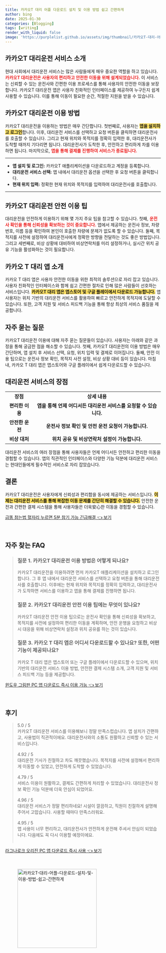 ```yaml
---
title: 카카오T 대리 어플 다운로드 설치 및 이용 방법 쉽고 간편하게
author: bing
date: 2025-01-30
categories: [Blogging]
tags: [writing]
render_with_liquid: false
image: 'https://purplelist.github.io/assets/img/thumbnail/카카오T-대리-어플-다운로드-설치-및-이용-방법-쉽고-간편하게.webp'
---
```



<h2 id='카카오T-대리운전-서비스-소개'>카카오T 대리운전 서비스 소개</h2>

<p>현대 사회에서 대리운전 서비스는 많은 사람들에게 매우 중요한 역할을 하고 있습니다. <b><span style="color: #ee2323;">카카오T 대리운전은 사용자의 편리하고 안전한 이동을 위해 설계되었습니다.</span></b> 이 서비스는 신뢰할 수 있는 운전사와 간편한 이용 프로세스를 통해 사용자의 안전한 이동을 보장합니다. 카카오T 대리운전 앱은 사용자 친화적인 인터페이스를 제공하여 누구든지 쉽게 사용할 수 있습니다. 이를 통해 이동이 필요한 순간, 적절한 지원을 받을 수 있습니다.</p>

<h2 id='이용-방법'>카카오T 대리운전 이용 방법</h2>

<p>카카오T 대리운전을 이용하는 방법은 매우 간단합니다. 첫번째로, 사용자는 <b><span style="background-color: #ffe066;">앱을 설치하고 로그인</span></b>합니다. 이후, 대리운전 서비스를 선택하고 요청 버튼을 클릭하면 대리운전사를 호출할 수 있습니다. 그리고 현재 위치와 목적지를 정확히 입력한 후, 대리운전사가 도착할 때까지 기다리면 됩니다. 대리운전사가 도착한 후, 안전하고 편리하게 차를 이용하면 됩니다. 마지막으로, <b><span style="color: #ee2323;">앱을 통해 결제를 진행하여 서비스가 종료됩니다.</span></b></p>

<hr />

<ul>
    <li><b>앱 설치 및 로그인:</b> 카카오T 애플리케이션을 다운로드하고 계정을 등록합니다.</li>
    <li><b>대리운전 서비스 선택:</b> 앱 내에서 대리운전 옵션을 선택한 후 요청 버튼을 클릭합니다.</li>
    <li><b>현재 위치 입력:</b> 정확한 현재 위치와 목적지를 입력하여 대리운전사를 호출합니다.</li>
</ul>

<hr />

<h2 id='안전-이용-팁'>카카오T 대리운전 안전 이용 팁</h2>

<p>대리운전을 안전하게 이용하기 위해 몇 가지 주요 팁을 참고할 수 있습니다. 첫째, <b><span style="color: #ee2323;">운전사 확인을 통해 신뢰성을 확보하는 것이 중요합니다.</span></b> 앱에서 제공하는 운전사 정보, 차량 번호, 이름 등을 확인하여 본인이 호출한 차량에 문제가 없도록 할 수 있습니다. 둘째, 목적지를 사전에 설정하여 대리운전사에게 정확한 방향을 전달하는 것도 좋은 방법입니다. 그리고 세번째로, 비상 상황에 대비하여 비상연락처를 미리 설정하거나, 실시간 위치 공유 기능을 활성화하는 것이 필요합니다.</p>

<h2 id='카카오T-대리앱-소개'>카카오 T 대리 앱 소개</h2>

<p>카카오 T 대리 앱은 사용자 안전한 이동을 위한 최적의 솔루션으로 자리 잡고 있습니다. 사용자 친화적인 인터페이스와 함께 쉽고 간편한 절차로 인해 많은 사람들이 선호하는 서비스입니다. <b><span style="background-color: #ffe066;">카카오T 대리 앱은 앱스토어 및 구글 플레이에서 다운로드 가능합니다.</span></b> 앱 사용자는 위치 기반의 대리운전 서비스를 활용하여 빠르고 안전하게 목적지에 도달할 수 있습니다. 또한, 고객 지원 및 서비스 피드백 기능을 통해 항상 최상의 서비스 품질을 제공합니다.</p>

<h2 id='자주-묻는-질문'>자주 묻는 질문</h2>

<p>카카오T 대리운전 이용에 대해 자주 묻는 질문들이 있습니다. 사용자는 아래와 같은 과정을 통해 궁금한 점을 해소할 수 있습니다. 첫째, 카카오T 대리운전의 이용 방법은 매우 간단하며, 앱 설치 후 서비스 선택, 요청, 위치 입력 및 결제로 이어집니다. 둘째, 안전 이용 팁으로는 운전사 정보 확인, 목적지 사전 설정, 비상 상황 대비 등이 있습니다. 마침내, 카카오 T 대리 앱은 앱스토어와 구글 플레이에서 쉽게 다운로드할 수 있습니다.</p>

<h2 id='대리운전-서비스-장점'>대리운전 서비스의 장점</h2>

<table>
    <tr>
        <td style="text-align: center; height: 17px;"><b>장점</b></td>
        <td style="text-align: center; height: 17px;"><b>상세 내용</b></td>
    </tr>
    <tr>
        <td style="text-align: center; height: 17px;"><b>편리한 이용</b></td>
        <td style="text-align: center; height: 17px;"><b>앱을 통해 언제 어디서든 대리운전 서비스를 요청할 수 있습니다.</b></td>
    </tr>
    <tr>
        <td style="text-align: center; height: 17px;"><b>안전한 운전</b></td>
        <td style="text-align: center; height: 17px;"><b>운전사 정보 확인 및 안전 운전 요청이 가능합니다.</b></td>
    </tr>
    <tr>
        <td style="text-align: center; height: 17px;"><b>비상 대처</b></td>
        <td style="text-align: center; height: 17px;"><b>위치 공유 및 비상연락처 설정이 가능합니다.</b></td>
    </tr>
</table>

<p>대리운전 서비스의 여러 장점을 통해 사용자들은 언제 어디서든 안전하고 편리한 이동을 경험할 수 있습니다. 앱의 직관적인 인터페이스와 다양한 기능 덕분에 대리운전 서비스는 현대인들에게 필수적인 서비스로 자리 잡았습니다.</p>

<h2 id='결론'>결론</h2>

<p>카카오T 대리운전은 사용자에게 신뢰성과 편리함을 동시에 제공하는 서비스입니다. <b><span style="background-color: #ffe066;">이제는 대리운전 서비스를 통해 복잡한 이동 문제를 간단히 해결할 수 있습니다.</span></b> 안전한 운전과 간편한 결제 시스템을 통해 사용자들은 더욱安心한 이동을 경험할 수 있습니다.</p>


<p><a class="click-button" title="급똥 참는법 혈자리 누르면 5분 참기 가능 긴급해결" href="https://purplelist.github.io/posts/%EA%B8%89%EB%98%A5-%EC%B0%B8%EB%8A%94%EB%B2%95-%ED%98%88%EC%9E%90%EB%A6%AC-%EB%88%84%EB%A5%B4%EB%A9%B4-5%EB%B6%84-%EC%B0%B8%EA%B8%B0-%EA%B0%80%EB%8A%A5-%EA%B8%B4%EA%B8%89%ED%95%B4%EA%B2%B0/" rel="dofollow">급똥 참는법 혈자리 누르면 5분 참기 가능 긴급해결 👈 보기</a></p><br>
<h2 id='자주_찾는_FAQ'>자주 찾는 FAQ</h2>
<div itemscope="" itemtype="https://schema.org/FAQPage"> 
<blockquote> 
<div itemscope="" itemprop="mainEntity" itemtype="https://schema.org/Question"> 
<h3 itemprop="name">질문 1. 카카오T 대리운전 이용 방법은 어떻게 되나요?</h3> 
<div itemscope="" itemprop="acceptedAnswer" itemtype="https://schema.org/Answer"> 
<span itemprop="text"> 
<p>카카오T 대리운전을 이용하려면 먼저 카카오T 애플리케이션을 설치하고 로그인합니다. 그 후 앱 내에서 대리운전 서비스를 선택하고 요청 버튼을 통해 대리운전사를 호출합니다. 이후에는 현재 위치와 목적지를 정확히 입력하고, 대리운전사가 도착하면 서비스를 이용하고 앱을 통해 결제를 진행하면 됩니다.</p> 
</span> 
</div> 
</div> 

<div itemscope="" itemprop="mainEntity" itemtype="https://schema.org/Question"> 
<h3 itemprop="name">질문 2. 카카오T 대리운전 안전 이용 팁에는 무엇이 있나요?</h3> 
<div itemscope="" itemprop="acceptedAnswer" itemtype="https://schema.org/Answer"> 
<span itemprop="text"> 
<p>카카오T 대리운전 안전 이용 팁으로는 운전사 확인을 통해 신뢰성을 확보하고, 목적지를 사전에 설정하여 편리한 이동을 계획하며, 안전 운행을 요청하고 비상 시 대응을 위해 비상연락처 설정과 위치 공유를 하는 것이 있습니다.</p> 
</span> 
</div> 
</div> 

<div itemscope="" itemprop="mainEntity" itemtype="https://schema.org/Question"> 
<h3 itemprop="name">질문 3. 카카오 T 대리 앱은 어디서 다운로드할 수 있나요? 또한, 어떤 기능이 제공되나요?</h3> 
<div itemscope="" itemprop="acceptedAnswer" itemtype="https://schema.org/Answer"> 
<span itemprop="text"> 
<p>카카오 T 대리 앱은 앱스토어 또는 구글 플레이에서 다운로드할 수 있으며, 위치 기반의 대리운전 서비스 이용 방법, 안전한 결제 시스템 소개, 고객 지원 및 서비스 피드백 기능 등을 제공합니다.</p> 
</span> 
</div> 
</div> 
</blockquote> 
</div>
<p><a class="click-button" title="윈도우 그림판 PC 앱 다운로드 즉시 이용 가능" href="https://purplelist.github.io/posts/%EC%9C%88%EB%8F%84%EC%9A%B0-%EA%B7%B8%EB%A6%BC%ED%8C%90-PC-%EC%95%B1-%EB%8B%A4%EC%9A%B4%EB%A1%9C%EB%93%9C-%EC%A6%89%EC%8B%9C-%EC%9D%B4%EC%9A%A9-%EA%B0%80%EB%8A%A5/" rel="dofollow">윈도우 그림판 PC 앱 다운로드 즉시 이용 가능 👈 보기</a></p><br>
<h2 id='후기'>후기</h2>
<div itemscope itemtype="https://schema.org/Product">
  <blockquote>
  <div itemprop="review" itemscope itemtype="https://schema.org/Review">
      <div itemprop="reviewRating" itemscope itemtype="https://schema.org/Rating"> <span itemprop="ratingValue">5.0</span> / <span itemprop="bestRating">5</span> </div>
      <span itemprop="reviewBody">카카오T 대리운전 서비스를 이용해보니 정말 만족스럽습니다. 앱 설치가 간편하고, 사용법이 직관적이에요. 대리운전사와의 소통도 원활하고 신뢰할 수 있는 서비스입니다. </span>
  </div>
  <br>
  <div itemprop="review" itemscope itemtype="https://schema.org/Review">
      <div itemprop="reviewRating" itemscope itemtype="https://schema.org/Rating"> <span itemprop="ratingValue">4.92</span> / <span itemprop="bestRating">5</span> </div>
      <span itemprop="reviewBody">대리운전 기사가 친절하고 차도 깨끗했습니다. 목적지를 사전에 설정해서 편리하게 이동할 수 있었고, 안전하게 도착할 수 있었습니다. </span>
  </div>
  <br>
  <div itemprop="review" itemscope itemtype="https://schema.org/Review">
      <div itemprop="reviewRating" itemscope itemtype="https://schema.org/Rating"> <span itemprop="ratingValue">4.79</span> / <span itemprop="bestRating">5</span> </div>
      <span itemprop="reviewBody">서비스 이용이 원활하고, 결제도 간편하게 처리할 수 있었습니다. 대리운전사 정보 확인 기능 덕분에 더욱 안심이 되었어요.</span>
  </div>
  <br>
  <div itemprop="review" itemscope itemtype="https://schema.org/Review">
      <div itemprop="reviewRating" itemscope itemtype="https://schema.org/Rating"> <span itemprop="ratingValue">4.96</span> / <span itemprop="bestRating">5</span> </div>
      <span itemprop="reviewBody">대리운전 서비스가 정말 편리하네요! 시설이 깔끔하고, 직원이 친절하게 설명해 주어서 고맙습니다. 사용할 때마다 만족스러워요. </span>
  </div>
  <br>
  <div itemprop="review" itemscope itemtype="https://schema.org/Review">
      <div itemprop="reviewRating" itemscope itemtype="https://schema.org/Rating"> <span itemprop="ratingValue">4.95</span> / <span itemprop="bestRating">5</span> </div>
      <span itemprop="reviewBody">앱 사용이 너무 편리하고, 대리운전사가 안전하게 운전해 주셔서 안심이 되었습니다. 다음에도 꼭 다시 이용할 예정이에요.</span>
  </div>
  <br>
  </blockquote>
</div>
<p><a class="click-button" title="라그나로크 오리진 PC 앱 다운로드 즉시 사용" href="https://purplelist.github.io/posts/%EB%9D%BC%EA%B7%B8%EB%82%98%EB%A1%9C%ED%81%AC-%EC%98%A4%EB%A6%AC%EC%A7%84-PC-%EC%95%B1-%EB%8B%A4%EC%9A%B4%EB%A1%9C%EB%93%9C-%EC%A6%89%EC%8B%9C-%EC%82%AC%EC%9A%A9/" rel="dofollow">라그나로크 오리진 PC 앱 다운로드 즉시 사용 👈 보기</a></p><br>
<figure class="image"><img src="https://purplelist.github.io/assets/img/thumbnail/카카오T-대리-어플-다운로드-설치-및-이용-방법-쉽고-간편하게.webp" alt="카카오T-대리-어플-다운로드-설치-및-이용-방법-쉽고-간편하게" width="256" height="256"></figure>